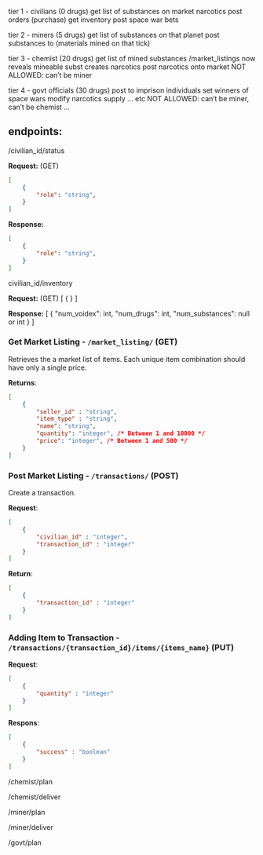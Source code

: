 tier 1 - civilians (0 drugs)
get list of substances on market narcotics
post orders (purchase)
get inventory
post space war bets

tier 2 - miners (5 drugs)
get list of substances on that planet
post substances to (materials mined on that tick)

tier 3 - chemist (20 drugs)
get list of mined substances 
/market_listings now reveals mineable subst
creates narcotics
post narcotics onto market
NOT ALLOWED: can’t be miner

tier 4 - govt officials (30 drugs)
post to imprison individuals
set winners of space wars
modify narcotics supply … etc
NOT ALLOWED: can’t be miner, can’t be chemist …  

## endpoints: 

/civilian_id/status

**Request:** (GET)

```json
[
    {
        "role": "string", 
    }
]
```

**Response:**

```json
[
    {
        "role": "string", 
    }
]
```

civilian_id/inventory

**Request:** (GET)
[
  {
  }
]

**Response:**
[
    {
        "num_voidex": int,
        "num_drugs": int,
        "num_substances": null or int
    }
]

### Get Market Listing - `/market_listing/` (GET)

Retrieves the a market list of items. Each unique item combination should have only a single price.

**Returns**:

```json
[
    {
        "seller_id" : "string",
        "item_type" : "string",
        "name": "string",
        "quantity": "integer", /* Between 1 and 10000 */
        "price": "integer", /* Between 1 and 500 */
    }
]
```

### Post Market Listing - `/transactions/` (POST)

Create a transaction.

**Request**:

```json
[
    {
        "civilian_id" : "integer",
        "transaction_id" : "integer"
    }
]
```

**Return**:

```json
[
    {
        "transaction_id" : "integer"
    }
]
```

### Adding Item to Transaction - `/transactions/{transaction_id}/items/{items_name}` (PUT)

**Request**:

```json
[
    {
        "quantity" : "integer"
    }
]
```

**Respons**:

```json
[
    {
        "success" : "boolean"
    }
]
```

/chemist/plan

/chemist/deliver

/miner/plan

/miner/deliver

/govt/plan

